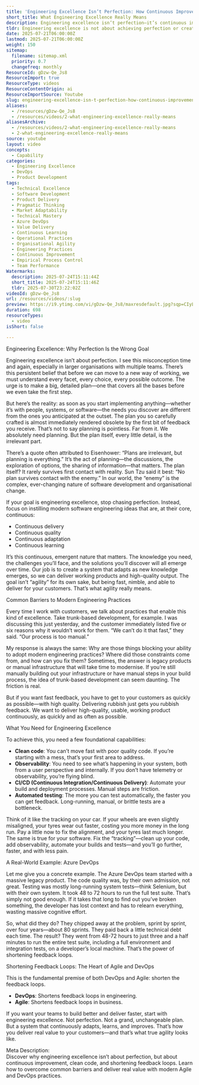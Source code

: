 ```yaml
---
title: 'Engineering Excellence Isn’t Perfection: How Continuous Improvement and Fast Feedback Drive Real Agile and DevOps Success'
short_title: What Engineering Excellence Really Means
description: Engineering excellence isn’t perfection—it’s continuous improvement, clean code, and fast feedback. Unlock true agility with modern Agile and DevOps practices.
tldr: Engineering excellence is not about achieving perfection or creating exhaustive plans, but about building systems that continuously adapt and improve through fast feedback and incremental change. Key practices include clean code, observability, automated testing, and CI/CD, which together enable teams to deliver high-quality software quickly and respond to real-world needs. Development managers should focus on removing manual bottlenecks and technical debt to shorten feedback loops, as this is the foundation of true Agile and DevOps success.
date: 2025-07-21T06:00:00Z
lastmod: 2025-07-21T06:00:00Z
weight: 150
sitemap:
  filename: sitemap.xml
  priority: 0.7
  changefreq: monthly
ResourceId: gDzw-Qe_Js8
ResourceImport: true
ResourceType: videos
ResourceContentOrigin: ai
ResourceImportSource: Youtube
slug: engineering-excellence-isn-t-perfection-how-continuous-improvement-and-fast-feedback-drive-real-agile-and-devops-success
aliases:
  - /resources/gDzw-Qe_Js8
  - /resources/videos/2-what-engineering-excellence-really-means
aliasesArchive:
  - /resources/videos/2-what-engineering-excellence-really-means
  - 2-what-engineering-excellence-really-means
source: youtube
layout: video
concepts:
  - Capability
categories:
  - Engineering Excellence
  - DevOps
  - Product Development
tags:
  - Technical Excellence
  - Software Development
  - Product Delivery
  - Pragmatic Thinking
  - Market Adaptability
  - Technical Mastery
  - Azure DevOps
  - Value Delivery
  - Continuous Learning
  - Operational Practices
  - Organisational Agility
  - Engineering Practices
  - Continuous Improvement
  - Empirical Process Control
  - Team Performance
Watermarks:
  description: 2025-07-24T15:11:44Z
  short_title: 2025-07-24T15:11:46Z
  tldr: 2025-07-30T23:22:02Z
videoId: gDzw-Qe_Js8
url: /resources/videos/:slug
preview: https://i9.ytimg.com/vi/gDzw-Qe_Js8/maxresdefault.jpg?sqp=CIyL2sMG&rs=AOn4CLCaDw4_qASDFmlS-dZFdb3kyoO16w
duration: 698
resourceTypes:
  - video
isShort: false

---
```

Engineering Excellence: Why Perfection Is the Wrong Goal

Engineering excellence isn’t about perfection. I see this misconception time and again, especially in larger organisations with multiple teams. There’s this persistent belief that before we can move to a new way of working, we must understand every facet, every choice, every possible outcome. The urge is to make a big, detailed plan—one that covers all the bases before we even take the first step.

But here’s the reality: as soon as you start implementing anything—whether it’s with people, systems, or software—the needs you discover are different from the ones you anticipated at the outset. The plan you so carefully crafted is almost immediately rendered obsolete by the first bit of feedback you receive. That’s not to say planning is pointless. Far from it. We absolutely need planning. But the plan itself, every little detail, is the irrelevant part.

There’s a quote often attributed to Eisenhower: “Plans are irrelevant, but planning is everything.” It’s the act of planning—the discussions, the exploration of options, the sharing of information—that matters. The plan itself? It rarely survives first contact with reality. Sun Tzu said it best: “No plan survives contact with the enemy.” In our world, the “enemy” is the complex, ever-changing nature of software development and organisational change.

If your goal is engineering excellence, stop chasing perfection. Instead, focus on instilling modern software engineering ideas that are, at their core, continuous:

- Continuous delivery
- Continuous quality
- Continuous adaptation
- Continuous learning

It’s this continuous, emergent nature that matters. The knowledge you need, the challenges you’ll face, and the solutions you’ll discover will all emerge over time. Our job is to create a system that adapts as new knowledge emerges, so we can deliver working products and high-quality output. The goal isn’t “agility” for its own sake, but being fast, nimble, and able to deliver for your customers. That’s what agility really means.

Common Barriers to Modern Engineering Practices

Every time I work with customers, we talk about practices that enable this kind of excellence. Take trunk-based development, for example. I was discussing this just yesterday, and the customer immediately listed five or six reasons why it wouldn’t work for them. “We can’t do it that fast,” they said. “Our process is too manual.” 

My response is always the same: Why are those things blocking your ability to adopt modern engineering practices? Where did those constraints come from, and how can you fix them? Sometimes, the answer is legacy products or manual infrastructure that will take time to modernise. If you’re still manually building out your infrastructure or have manual steps in your build process, the idea of trunk-based development can seem daunting. The friction is real.

But if you want fast feedback, you have to get to your customers as quickly as possible—with high quality. Delivering rubbish just gets you rubbish feedback. We want to deliver high-quality, usable, working product continuously, as quickly and as often as possible.

What You Need for Engineering Excellence

To achieve this, you need a few foundational capabilities:

- **Clean code**: You can’t move fast with poor quality code. If you’re starting with a mess, that’s your first area to address.
- **Observability**: You need to see what’s happening in your system, both from a user perspective and internally. If you don’t have telemetry or observability, you’re flying blind.
- **CI/CD (Continuous Integration/Continuous Delivery)**: Automate your build and deployment processes. Manual steps are friction.
- **Automated testing**: The more you can test automatically, the faster you can get feedback. Long-running, manual, or brittle tests are a bottleneck.

Think of it like the tracking on your car. If your wheels are even slightly misaligned, your tyres wear out faster, costing you more money in the long run. Pay a little now to fix the alignment, and your tyres last much longer. The same is true for your software. Fix the “tracking”—clean up your code, add observability, automate your builds and tests—and you’ll go further, faster, and with less pain.

A Real-World Example: Azure DevOps

Let me give you a concrete example. The Azure DevOps team started with a massive legacy product. The code quality was, by their own admission, not great. Testing was mostly long-running system tests—think Selenium, but with their own system. It took 48 to 72 hours to run the full test suite. That’s simply not good enough. If it takes that long to find out you’ve broken something, the developer has lost context and has to relearn everything, wasting massive cognitive effort.

So, what did they do? They chipped away at the problem, sprint by sprint, over four years—about 80 sprints. They paid back a little technical debt each time. The result? They went from 48-72 hours to just three and a half minutes to run the entire test suite, including a full environment and integration tests, on a developer’s local machine. That’s the power of shortening feedback loops.

Shortening Feedback Loops: The Heart of Agile and DevOps

This is the fundamental premise of both DevOps and Agile: shorten the feedback loops.

- **DevOps**: Shortens feedback loops in engineering.
- **Agile**: Shortens feedback loops in business.

If you want your teams to build better and deliver faster, start with engineering excellence. Not perfection. Not a grand, unchangeable plan. But a system that continuously adapts, learns, and improves. That’s how you deliver real value to your customers—and that’s what true agility looks like.

Meta Description:  
Discover why engineering excellence isn’t about perfection, but about continuous improvement, clean code, and shortening feedback loops. Learn how to overcome common barriers and deliver real value with modern Agile and DevOps practices.
